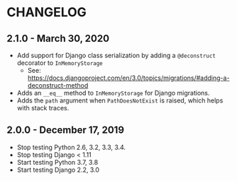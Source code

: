 # CHANGELOG

## 2.1.0 - March 30, 2020

- Add support for Django class serialization by adding a `@deconstruct` decorator to `InMemoryStorage`
  - See: https://docs.djangoproject.com/en/3.0/topics/migrations/#adding-a-deconstruct-method
- Adds an `__eq__` method to `InMemoryStorage` for Django migrations.
- Adds the `path` argument when `PathDoesNotExist` is raised, which helps with stack traces.

## 2.0.0 - December 17, 2019

- Stop testing Python 2.6, 3.2, 3.3, 3.4.
- Stop testing Django < 1.11
- Start testing Python 3.7, 3.8
- Start testing Django 2.2, 3.0
